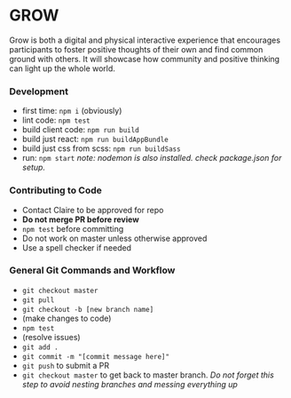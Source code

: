 # GROW
Grow is both a digital and physical interactive experience that encourages participants to foster positive thoughts of their own and find common ground with others.  It will showcase how community and positive thinking can light up the whole world.

### Development
- first time: `npm i` (obviously)
- lint code: `npm test`
- build client code: `npm run build`
- build just react: `npm run buildAppBundle`
- build just css from scss: `npm run buildSass`
- run: `npm start`
*note: nodemon is also installed. check package.json for setup.*

### Contributing to Code
- Contact Claire to be approved for repo
- **Do not merge PR before review**
- `npm test` before committing
- Do not work on master unless otherwise approved
- Use a spell checker if needed

### General Git Commands and Workflow
- `git checkout master`
- `git pull`
- `git checkout -b [new branch name]`
- (make changes to code)
- `npm test`
- (resolve issues)
- `git add .`
- `git commit -m "[commit message here]"`
- `git push` to submit a PR
- `git checkout master` to get back to master branch. *Do not forget this step to avoid nesting branches and messing everything up*
